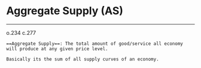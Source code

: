 # Aggregate Supply (AS)
---
o.234 c.277
```ad-definition
==Aggregate Supply==: The total amount of good/service all economy will produce at any given price level.

Basically its the sum of all supply curves of an economy.
```
